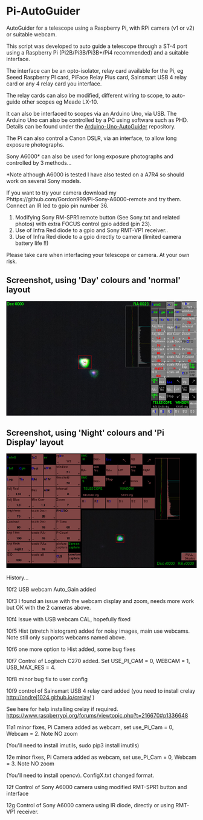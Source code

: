 # Pi-AutoGuider
AutoGuider for a telescope using a Raspberry Pi, with RPi camera (v1 or v2) or suitable webcam.

This script was developed to auto guide a telescope through a ST-4 port using a Raspberry Pi (Pi2B/Pi3B/Pi3B+/Pi4 recommended) 
and a suitable interface.

The interface can be an opto-isolator, relay card available for the Pi, eg Seeed Raspberry PI card, 
PiFace Relay Plus card, Sainsmart USB 4 relay card or any 4 relay card you interface.

The relay cards can also be modified, different wiring to scope, to auto-guide other scopes eg Meade LX-10.

It can also be interfaced to scopes via an Arduino Uno, via USB. 
The Arduino Uno can also be controlled by a PC using software such as PHD. Details can be found under the [Arduino-Uno-AutoGuider](https://github.com/Gordon999/Arduino-Uno-AutoGuider) repository.

The Pi can also control a Canon DSLR, via an interface, to allow long exposure photographs.

Sony A6000* can also be used for long exposure photographs and controlled by 3 methods...

*Note although A6000 is tested I have also tested on a A7R4 so should work on several Sony models.

If you want to try your camera download my Phttps://github.com/Gordon999/Pi-Sony-A6000-remote and try them.
Connect an IR led to gpio pin number 36.

1) Modifying Sony RM-SPR1 remote button (See Sony.txt and related photos) with extra FOCUS control gpio added (pin 23). 
2) Use of Infra Red diode to a gpio and Sony RMT-VP1 receiver..
3) Use of Infra Red diode to a gpio directly to camera (limited camera battery life !!)

Please take care when interfacing your telescope or camera. At your own risk.

## Screenshot, using 'Day' colours and 'normal' layout

![screenshot](scr_pic7.jpg)

## Screenshot, using 'Night' colours and 'Pi Display' layout
![screenshot](scr_pic9.jpg)

History...

10f2 USB webcam Auto_Gain added

10f3 I found an issue with the webcam display and zoom, needs more work but OK with the 2 cameras above.

10f4 Issue with USB webcam CAL, hopefully fixed

10f5 Hist (stretch histogram) added for noisy images, main use webcams. Note still only supports webcams named above.

10f6 one more option to Hist added, some bug fixes

10f7 Control of Logitech C270 added. Set USE_PI_CAM = 0, WEBCAM = 1, USB_MAX_RES = 4.

10f8 minor bug fix to user config

10f9 control of Sainsmart USB 4 relay card added (you need to install crelay http://ondrej1024.github.io/crelay/ )

See here for help installing crelay if required. https://www.raspberrypi.org/forums/viewtopic.php?t=216670#p1336648

11a1 minor fixes, Pi Camera added as webcam, set use_Pi_Cam = 0, Webcam = 2. Note NO zoom

(You'll need to install imutils, sudo pip3 install imutils)

12e minor fixes, Pi Camera added as webcam, set use_Pi_Cam = 0, Webcam = 3. Note NO zoom

(You'll need to install opencv). ConfigX.txt changed format.

12f Control of Sony A6000 camera using modified RMT-SPR1 button and interface

12g Control of Sony A6000 camera using IR diode, directly or using RMT-VP1 receiver.

